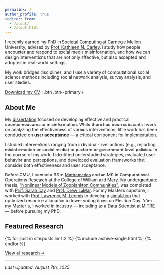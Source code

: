 ```yaml
---
permalink: /
author_profile: true
redirect_from: 
  - /about/
  - /about.html
---
```

I recently earned my PhD in [Societal Computing](https://sc.cs.cmu.edu) at Carnegie Mellon University, advised by [Prof. Kathleen M. Carley](http://casos.cs.cmu.edu/bios/carley/carley.html). I study how people encounter and respond to social media misinformation, and how we can design interventions that are not only effective, but also accepted and adopted in real-world settings.

My work bridges disciplines, and I use a variety of computational social science methods including social network analysis, survey analysis, and user studies.

[Download my CV](https://kingcatherine.github.io/files/CatherineKingCV_July2025.pdf){: .btn .btn--primary }


## About Me
My [dissertation](https://kingcatherine.github.io/files//Thesis_Dissertation_March2025.pdf) focused on developing effective and practical countermeasures to misinformation. While there has been substantial work on analyzing the effectiveness of various interventions, little work has been conducted on **user acceptance** — a critical component for implementation.

I studied interventions ranging from individual-level actions (e.g., reporting misinformation on social media) to platform or government-level policies. In the course of my work, I identified understudied strategies, evaluated user behavior and perceptions, and developed evaluation frameworks that consider both effectiveness and user acceptance.

Before CMU, I earned a BS in [Mathematics](https://www.wm.edu/as/mathematics/) and an MS in Computational Operations Research at the College of William and Mary. My undergraduate thesis, ["Nonlinear Models of Zooplankton Communities"](https://scholarworks.wm.edu/honorstheses/71/), was completed with [Prof. Sarah Day](http://www.math.wm.edu/~sday/) and [Prof. Drew LaMar](https://www.wm.edu/as/cams/mathematical-biology/faculty/lamar-md.php). For my Master’s capstone, I worked with [Prof. Lawrence M. Leemis](http://www.math.wm.edu/~leemis/) to develop a [simulation](https://faster-voting.wm.edu) that optimized resource allocation to lower voting times on Election Day. After my Master's, I worked in industry — including as a Data Scientist at [MITRE](https://www.mitre.org) — before pursuing my PhD.


## Featured Research
{% for post in site.posts limit:2 %}
  {% include archive-single.html %}
{% endfor %}
<p><a href="/blog/">View all research →</a></p>

---


<i>Last Updated: August 7th, 2025</i>
